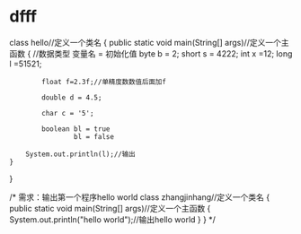 # dfff
class hello//定义一个类名
{
	public static void main(String[] args)//定义一个主函数 
	{
		//数据类型   变量名  = 初始化值
			byte  b = 2;
			short s = 4222;
			int x =12;
			long l =51521;

			float f=2.3f;//单精度数数值后面加f

			double d = 4.5;

			char c = '5';

			boolean bl = true
				    bl = false

		System.out.println(l);//输出
	}
}





/*
需求：输出第一个程序hello world
class zhangjinhang//定义一个类名
{
	public static void main(String[] args)//定义一个主函数
	{
		System.out.println("hello world");//输出hello world
	}
}
*/
